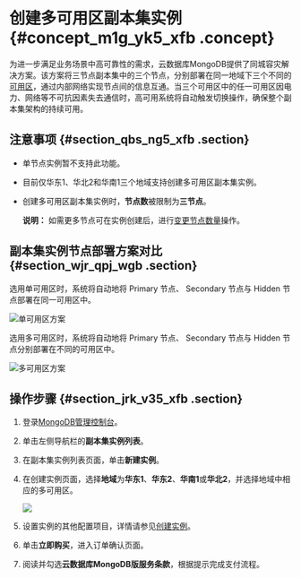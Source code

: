 # 创建多可用区副本集实例 {#concept_m1g_yk5_xfb .concept}

为进一步满足业务场景中高可靠性的需求，云数据库MongoDB提供了同城容灾解决方案。该方案将三节点副本集中的三个节点，分别部署在同一地域下三个不同的[可用区](../../../../intl.zh-CN/产品简介/名词解释.md#ul_icc_njg_hfb)，通过内部网络实现节点间的信息互通。当三个可用区中的任一可用区因电力、网络等不可抗因素失去通信时，高可用系统将自动触发切换操作，确保整个副本集架构的持续可用。

## 注意事项 {#section_qbs_ng5_xfb .section}

-   单节点实例暂不支持此功能。
-   目前仅华东1、华北2和华南1三个地域支持创建多可用区副本集实例。
-   创建多可用区副本集实例时，**节点数**被限制为**三节点**。

    **说明：** 如需更多节点可在实例创建后，进行[变更节点数量](intl.zh-CN/用户指南/实例管理/变更副本集实例节点数.md#)操作。


## 副本集实例节点部署方案对比 {#section_wjr_qpj_wgb .section}

选用单可用区时，系统将自动地将 Primary 节点、 Secondary 节点与 Hidden 节点部署在同一可用区中。

![单可用区方案](http://static-aliyun-doc.oss-cn-hangzhou.aliyuncs.com/assets/img/64995/156197069433038_zh-CN.png)

选用多可用区时，系统将自动地将 Primary 节点、 Secondary 节点与 Hidden 节点分别部署在不同的可用区中。

![多可用区方案](http://static-aliyun-doc.oss-cn-hangzhou.aliyuncs.com/assets/img/64995/156197069439357_zh-CN.png)

## 操作步骤 {#section_jrk_v35_xfb .section}

1.  登录[MongoDB管理控制台](https://mongodb.console.aliyun.com/#/mongodb/list)。
2.  单击左侧导航栏的**副本集实例列表**。
3.  在副本集实例列表页面，单击**新建实例**。
4.  在创建实例页面，选择**地域**为**华东1**、**华东2**、**华南1**或**华北2**，并选择地域中相应的多可用区。

    ![](http://static-aliyun-doc.oss-cn-hangzhou.aliyuncs.com/assets/img/64995/156197069533041_zh-CN.png)

5.  设置实例的其他配置项目，详情请参见[创建实例](../../../../intl.zh-CN/副本集快速入门/创建副本集实例.md#)。
6.  单击**立即购买**，进入订单确认页面。
7.  阅读并勾选**云数据库MongoDB版服务条款**，根据提示完成支付流程。

